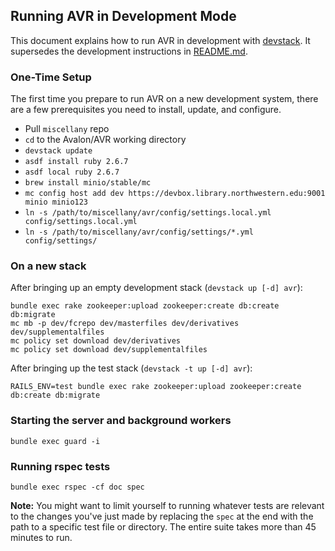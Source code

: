## Running AVR in Development Mode

This document explains how to run AVR in development with [devstack](https://github.com/nulib/devstack). It supersedes the development instructions in [README.md](README.md).

### One-Time Setup

The first time you prepare to run AVR on a new development system, there are a few prerequisites you need to install, update, and configure.

* Pull `miscellany` repo
* `cd` to the Avalon/AVR working directory
* `devstack update`
* `asdf install ruby 2.6.7`
* `asdf local ruby 2.6.7`
* `brew install minio/stable/mc`
* `mc config host add dev https://devbox.library.northwestern.edu:9001 minio minio123`
* `ln -s /path/to/miscellany/avr/config/settings.local.yml config/settings.local.yml`
* `ln -s /path/to/miscellany/avr/config/settings/*.yml config/settings/`

### On a new stack

After bringing up an empty development stack (`devstack up [-d] avr`):

```shell
bundle exec rake zookeeper:upload zookeeper:create db:create db:migrate
mc mb -p dev/fcrepo dev/masterfiles dev/derivatives dev/supplementalfiles
mc policy set download dev/derivatives
mc policy set download dev/supplementalfiles
```

After bringing up the test stack (`devstack -t up [-d] avr`):

```shell
RAILS_ENV=test bundle exec rake zookeeper:upload zookeeper:create db:create db:migrate
```

### Starting the server and background workers

```shell
bundle exec guard -i
```

### Running rspec tests

```shell
bundle exec rspec -cf doc spec
```

**Note:** You might want to limit yourself to running whatever tests are relevant to the changes you've just made by replacing the `spec` at the end with the path to a specific test file or directory. The entire suite takes more than 45 minutes to run.
